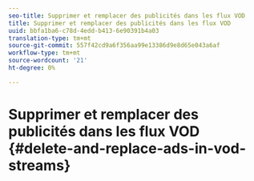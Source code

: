 ```yaml
---
seo-title: Supprimer et remplacer des publicités dans les flux VOD
title: Supprimer et remplacer des publicités dans les flux VOD
uuid: bbfa1ba6-c78d-4edd-b413-6e90391b4a03
translation-type: tm+mt
source-git-commit: 557f42cd9a6f356aa99e13386d9e8d65e043a6af
workflow-type: tm+mt
source-wordcount: '21'
ht-degree: 0%

---
```



# Supprimer et remplacer des publicités dans les flux VOD {#delete-and-replace-ads-in-vod-streams}
